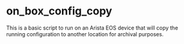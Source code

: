 # on_box_config_copy

This is a basic script to run on an Arista EOS device that will copy the running configuration to another location for archival purposes.
